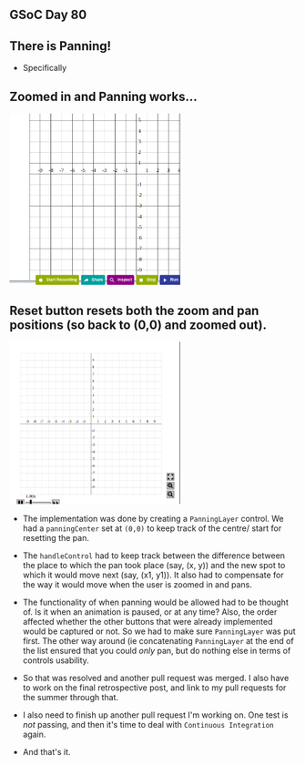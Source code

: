 ## GSoC Day 80

## There is Panning!
 - Specifically
 
## Zoomed in and Panning works...

<img src="/images/GSoc_/panning.png" width="300">

## Reset button resets both the zoom and pan positions (so back to (0,0) and zoomed out).

<img src="/images/GSoc_/panning1.png" width="300">

- The implementation was done by creating a ```PanningLayer``` control. 
  We had a ```panningCenter``` set at ```(0,0)``` to keep track of the centre/ start for resetting the pan.
  
- The ```handleControl``` had to keep track between the difference between the place to which the pan
  took place (say, (x, y)) and the new spot to which it would move next (say, (x1, y1)). It also had to
  compensate for the way it would move when the user is zoomed in and pans.
  
- The functionality of when panning would be allowed had to be thought of. Is it when an animation is paused,
  or at any time? Also, the order affected whether the other buttons that were already implemented would be
  captured or not. So we had to make sure ```PanningLayer``` was put first. The other way around (ie concatenating
  ```PanningLayer``` at the end of the list ensured that you could *only* pan, but do nothing else in terms of 
  controls usability. 
  
- So that was resolved and another pull request was merged. I also have to work on the final retrospective post,
  and link to my pull requests for the summer through that.
  
- I also need to finish up another pull request I'm working on. One test is *not* passing, and then it's time to
  deal with ```Continuous Integration``` again. 
  
- And that's it.
  

